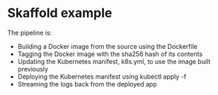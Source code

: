# Skaffold example

The pipeline is:

- Building a Docker image from the source using the Dockerfile
- Tagging the Docker image with the sha256 hash of its contents
- Updating the Kubernetes manifest, k8s.yml, to use the image built previously
- Deploying the Kubernetes manifest using kubectl apply -f
- Streaming the logs back from the deployed app
